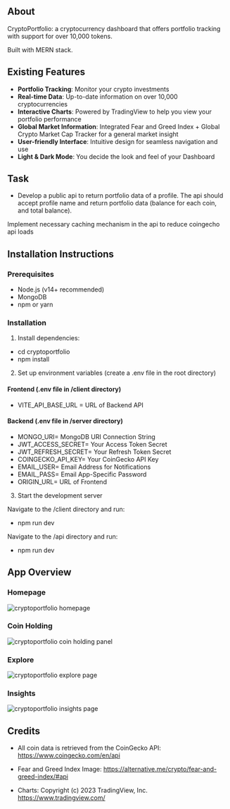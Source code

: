 ## About

CryptoPortfolio: a cryptocurrency dashboard that offers portfolio tracking with support for over 10,000 tokens.

Built with MERN stack.

## Existing Features

- **Portfolio Tracking**: Monitor your crypto investments
- **Real-time Data**: Up-to-date information on over 10,000 cryptocurrencies
- **Interactive Charts**: Powered by TradingView to help you view your portfolio performance
- **Global Market Information**: Integrated Fear and Greed Index + Global Crypto Market Cap Tracker for a general market insight
- **User-friendly Interface**: Intuitive design for seamless navigation and use
- **Light & Dark Mode**: You decide the look and feel of your Dashboard

## Task

- Develop a public api to return portfolio data of a profile. The api should accept profile name and return portfolio data (balance for each coin, and total balance).

Implement necessary caching mechanism in the api to reduce coingecho api loads

## Installation Instructions

### Prerequisites

- Node.js (v14+ recommended)
- MongoDB
- npm or yarn

### Installation

1. Install dependencies:

- cd cryptoportfolio
- npm install

2. Set up environment variables (create a .env file in the root directory)

#### Frontend (.env file in /client directory)

- VITE_API_BASE_URL = URL of Backend API

#### Backend (.env file in /server directory)

- MONGO_URI= MongoDB URI Connection String
- JWT_ACCESS_SECRET= Your Access Token Secret
- JWT_REFRESH_SECRET= Your Refresh Token Secret
- COINGECKO_API_KEY= Your CoinGecko API Key
- EMAIL_USER= Email Address for Notifications
- EMAIL_PASS= Email App-Specific Password
- ORIGIN_URL= URL of Frontend

3. Start the development server

Navigate to the /client directory and run:

- npm run dev

Navigate to the /api directory and run:

- npm run dev

## App Overview

### Homepage

![cryptoportfolio homepage](./public/desktop-final-1.png)

### Coin Holding

![cryptoportfolio coin holding panel](./public/desktop-final-2.png)

### Explore

![cryptoportfolio explore page](./public/desktop-final-3.png)

### Insights

![cryptoportfolio insights page](./public/desktop-final-4.png)

## Credits

- All coin data is retrieved from the CoinGecko API:
  https://www.coingecko.com/en/api

- Fear and Greed Index Image:
  https://alternative.me/crypto/fear-and-greed-index/#api

- Charts:
  Copyright (с) 2023 TradingView, Inc. https://www.tradingview.com/
